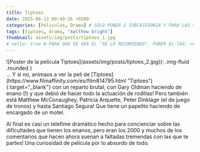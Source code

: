 ```yaml
---
title: Tiptoes
date: 2025-06-12 09:49:16 +0200
categories: [Peliculas, Drama] # SOLO PONER 1 SUBCATEGORÍA Y PARA LAS SERIES PONER UN CARACTER INVISIBLE, COPIALO DE ENTRE LOS PARÉNTESIS (ㅤ), AL FINAL DE LA SUBCATEGORÍA, POR EJEMPLO [Series, "Thrillerㅤ"]
tags: [tiptoes, drama, "matthew bright"]
thumbnail: assets/img/posts/tiptoes_1.jpg
# sello: true # PARA QUE SE VEA EL "SE LO RECOMIENDO", PONER EL TAG: recomendada
---
```


<div class="row mb-4">
  <div class="col-md-5" markdown="1">
![Poster de la película Tiptoes](assets/img/posts/tiptoes_2.jpg){: .img-fluid .rounded }
  </div>
  <div class="col-md-7" markdown="1">
... Y si no, animaos a ver la peli de [Tiptoes](https://www.filmaffinity.com/es/film814795.html "Tiptoes"){:target="_blank"} con un reparto brutal, con Gary Oldman haciendo de enano (!) y que debió de hacer todo la actuación de rodillas! Pero también está Matthew McConaughey, Patricia Arquette, Peter Dinklage (el de juego de tronos) y hasta Santiago Segura! Que tiene un papelito haciendo de encargado de un motel.

Al final es casi un telefime dramático hecho para concienciar sobre las dificultades que tienen los enanos, pero eran los 2000 y muchos de los comentarios que hacen ahora suenan a faltadas tremendas con las que te partes! Una curiosidad de película por lo absurdo de todo.
  </div>
</div>
